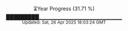 <p align="center">
⏳Year Progress (31.71 %)<br>
█████████▁▁▁▁▁▁▁▁▁▁▁▁▁▁▁▁▁▁▁▁▁ <br>
<sub>Updated: Sat, 26 Apr 2025 18:03:24 GMT</sub>
</p>

